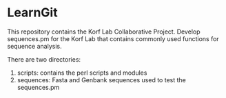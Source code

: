 LearnGit
========
This repository contains the Korf Lab Collaborative Project. Develop sequences.pm for the Korf Lab that contains
commonly used functions for sequence analysis.

There are two directories:
  1. scripts:  contains the perl scripts and modules
  2. sequences:  Fasta and Genbank sequences used to test the sequences.pm

